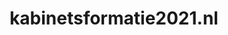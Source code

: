 ---
layout: post
title:  "kabinetsformatie2021.nl"
internal_url:  "/dutchgov/kabinetsformatie2021.nl.html"
categories: dutchgov
---